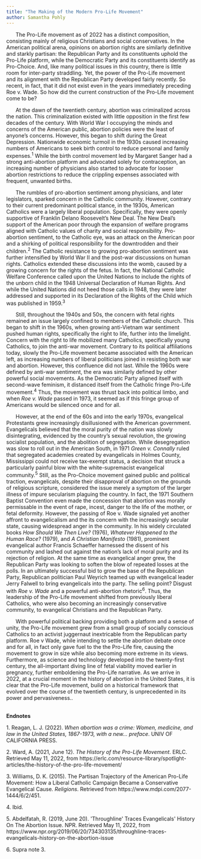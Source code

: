 ```yaml
---
title: "The Making of the Modern Pro-Life Movement"
author: Samantha Pohly
---
```


<p style="text-indent: 25px;">The Pro-Life movement as of 2022 has a distinct composition, consisting mainly of religious Christians and social conservatives. In the American political arena, opinions on abortion rights are similarly definitive and starkly partisan: the Republican Party and its constituents uphold the Pro-Life platform, while the Democratic Party and its constituents identify as Pro-Choice. And, like many political issues in this country, there is little room for inter-party straddling. Yet, the power of the Pro-Life movement and its alignment with the Republican Party developed fairly recently. So recent, in fact, that it did not exist even in the years immediately preceding Roe v. Wade. So how did the current construction of the Pro-Life movement come to be? </p>

<p style="text-indent: 25px;">At the dawn of the twentieth century, abortion was criminalized across the nation. This criminalization existed with little opposition in the first few decades of the century. With World War I occupying the minds and concerns of the American public, abortion policies were the least of anyone’s concerns. However, this began to shift during the Great Depression. Nationwide economic turmoil in the 1930s caused increasing numbers of Americans to seek birth control to reduce personal and family expenses.<sup>1</sup> While the birth control movement led by Margaret Sanger had a strong anti-abortion platform and advocated solely for contraception, an increasing number of physicians also started to advocate for looser abortion restrictions to reduce the crippling expenses associated with frequent, unwanted births. <p>

<p style="text-indent: 25px;">
The rumbles of pro-abortion sentiment among physicians, and later legislators, sparked concern in the Catholic community. However, contrary to their current predominant political stance, in the 1930s, American Catholics were a largely liberal population. Specifically, they were openly supportive of Franklin Delano Roosevelt’s New Deal. The New Deal’s support of the American poor through the expansion of welfare programs aligned with Catholic values of charity and social responsibility. Pro-abortion sentiment, to the Catholic eye, was an attack on the American poor and a shirking of political responsibility for the downtrodden and their children.<sup>2</sup> The Catholic resistance to growing pro-abortion sentiment was further intensified by World War II and the post-war discussions on human rights. Catholics extended these discussions into the womb, caused by a growing concern for the rights of the fetus. In fact, the National Catholic Welfare Conference called upon the United Nations to include the rights of the unborn child in the 1948 Universal Declaration of Human Rights. And while the United Nations did not heed those calls in 1948, they were later addressed and supported in its Declaration of the Rights of the Child which was published in 1959.<sup>3</sup></p>

<p style="text-indent: 25px;">Still, throughout the 1940s and 50s, the concern with fetal rights remained an issue largely confined to members of the Catholic church. This began to shift in the 1960s, when growing anti-Vietnam war sentiment pushed human rights, specifically the right to life, further into the limelight. Concern with the right to life mobilized many Catholics, specifically young Catholics, to join the anti-war movement. Contrary to its political affiliations today, slowly the Pro-Life movement became associated with the American left, as increasing numbers of liberal politicians joined in resisting both war and abortion. However, this confluence did not last. While the 1960s were defined by anti-war sentiment, the era was similarly defined by other powerful social movements. As the Democratic Party aligned itself with second-wave feminism, it distanced itself from the Catholic fringe Pro-Life movement.<sup>4</sup> Thus, the movement was thrust back into political limbo, and when <i>Roe v. Wade</i> passed in 1973, it seemed as if this fringe group of Americans would be silenced once and for all. </p>

<p style="text-indent: 25px;">However, at the end of the 60s and into the early 1970s, evangelical Protestants grew increasingly disillusioned with the American government. Evangelicals believed that the moral purity of the nation was slowly disintegrating, evidenced by the country’s sexual revolution, the growing socialist population, and the abolition of segregation. While desegregation was slow to roll out in the American South, in 1971 <i>Green v. Connally</i> ruled that segregated academies created by evangelicals in Holmes County, Mississippi could not receive tax-exempt status, a decision that struck a particularly painful blow with the white-supremacist evangelical community.<sup>5</sup> Still, as the Pro-Choice movement gained public and political traction, evangelicals, despite their disapproval of abortion on the grounds of religious scripture, considered the issue merely a symptom of the larger illness of impure secularism plaguing the country. In fact, the 1971 Southern Baptist Convention even made the concession that abortion was morally permissable in the event of rape, incest, danger to the life of the mother, or fetal deformity. However, the passing of Roe v. Wade signaled yet another affront to evangelicalism and the its concern with the increasingly secular state, causing widespread anger in the community. In his widely circulated books  <i>How Should We Then Live?</i> (1976), <i>Whatever Happened to the Human Race?</i> (1979), and <i>A Christian Manifesto</i> (1981), prominent evangelical author Francis Schaeffer harnessed the dissent of his community and lashed out against the nation’s lack of moral purity and its rejection of religion. At the same time as evangelical anger grew, the Republican Party was looking to soften the blow of repeated losses at the polls. In an ultimately successful bid to grow the base of the Republican Party, Republican politician Paul Weyrich teamed up with evangelical leader Jerry Falwell to bring evangelicals into the party. The selling point? Disgust with <i>Roe v. Wade</i> and a powerful anti-abortion rhetoric<sup>6</sup>. Thus, the leadership of the Pro-Life movement shifted from previously liberal Catholics, who were also becoming an increasingly  conservative community, to evangelical Christians and the Republican Party. 
</p>

<p style="text-indent: 25px;">With powerful political backing providing both a platform and a sense of unity, the Pro-Life movement grew from a small group of socially conscious Catholics to an activist juggernaut inextricable from the Republican party platform. Roe v Wade, while intending to settle the abortion debate once and for all, in fact only gave fuel to the the Pro-Life fire, causing the movement to grow in size while also becoming more extreme in its views. Furthermore, as science and technology developed into the twenty-first century, the all-important diving line of fetal viability moved earlier in pregnancy, further emboldening the Pro-Life narrative. As we arrive in 2022, at a crucial moment in the history of abortion in the United States, it is clear that the Pro-Life movement, build on a historical framework that evolved over the course of the twentieth century, is unprecedented in its power and pervasiveness..</p>

<br>
<b>Endnotes</b>
<p> 1.  Reagan, L. J. (2022). <i>When abortion was a crime: Women, medicine, and law in the United States, 1867-1973, with a new... preface</i>. UNIV OF CALIFORNIA PRESS. </p>
<p> 2.  Ward, A. (2021, June 12). <i>The History of the Pro-Life Movement</i>. ERLC. Retrieved May 11, 2022, from https://erlc.com/resource-library/spotlight-articles/the-history-of-the-pro-life-movement/ </p>
<p> 3.  Williams, D. K. (2015). The Partisan Trajectory of the American Pro-Life Movement: How a Liberal Catholic Campaign Became a Conservative Evangelical Cause. <i>Religions</i>. Retrieved from https://www.mdpi.com/2077-1444/6/2/451. </p>
<p> 4.  Ibid.</p>
<p> 5.  Abdelfatah, R. (2019, June 20). </i>'Throughline' Traces Evangelicals' History On The Abortion Issue</i>. NPR. Retrieved May 11, 2022, from https://www.npr.org/2019/06/20/734303135/throughline-traces-evangelicals-history-on-the-abortion-issue </p>
<p> 6.  Supra note 3.</p>
